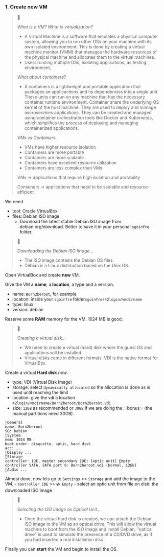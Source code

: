 ### 1. Create new VM
> 🌳
> 
> *What is a VM? What is virtualization?*
> - A Virtual Machine is a software that emulates a physical computer system, allowing you to run other OSs on your machine with its own isolated environment. This is done by creating a virtual machine monitor (VMM) that manages the hardware resources of the physical machine and allocates them to the virtual machines.
> - Uses: running multiple OSs, isolating applications, as testing environment, 
> 
> *What about containers?*
> - A containers is a lightweight and portable application that packages an applicacitons and its dependencies into a single unit. These units can run on any machine that has the necessary container runtime environment. Container share the underlying OS kernel of the host machine. They are used to deploy and manage microservices applications. They can be created and managed using container orchestration tools like Docker and Kubernetes, which simplifies the process of deploying and managing containerized applications.
>
> *VMs vs Containers*
> - VMs have higher resource isolation
> - Containers are more portable
> - Containers are more scalable
> - Containers have excellent resource utilization
> - Containers are less complex than VMs
>
> VMs -> applications that require high isolation and portability
> 
> Containers -> applications that need to be scalable and resource-efficient

We need
- tool: Oracle VirtualBox
- files: Debian ISO image
  - Download the latest stable Debian ISO image from debian.org/download. Better to save it in your personal `sgoinfre` folder.

> 🌳
>  
> *Downloading the Debian ISO Image...*
> - The ISO image contains the Debian OS files.
> - Debian is a Linux distribution based on the Unix OS.

Open VirtualBox and create **new** VM.

Give the VM a **name**, a **location**, a type and a version.
- name: `Born2beroot`, for example
- location: inside your `sgoinfre` folder`sgoinfre/42login/vmdirname`
- type: linux
- version: debian

Reserve some **RAM** memory for the VM. 1024 MB is good.

> 🌳
> 
> *Creating a virtual disk...*
> - We need to create a virtual (hard) disk where the guest OS and applications will be installed.
> - Virtual disks come in different formats. VDI is the native format for VirtualBox.

Create a virtual **Hard disk** *now*.
- type: VDI (Virtual Disk Image)
- storage: select `dynamically allocated` so the allocation is done as is used until reaching the limit
- location: give the vdi a location `42login/vmdirname/Born2beroot/Born2beroot.vdi`
- size: `12GB` as recommended or `30GB` if we are doing the ✨bonus✨ (the manual partitions need 30GB).
```
🔹General
name: Born2beroot
SO: Debian
🔹System
mem: 1024 MB
boot order: disquette, optic, hard disk
acc: ..
🔹Display ...
🔹Storage
controller: IDE, master secondary IDE: [optic unit] Empty
controller SATA, SATA port 0: Born2beroot.vdi (Normal, 12GB)
🔹Audio ...
```

Almost done, now lets go to `Settings` >> `Storage` and add the image to the VM.
	- `Controller IDE` >> `💿 Empty`
	- select an optic unit from file on disk: the downloaded ISO image

> 🌳
> 
> *Selecting the ISO Image as Optical Unit...*
> - Once the virtual hard disk is created, we can attach the Debian ISO image to the VM as an optical drive. This will allow the virtual machine to boot from the ISO image and install Debian. "optical drive" is used to simulate the presence of a CD/DVD drive, as if you had inserted a real installation disc.

Finally you can **start** the VM and begin to install the OS.
